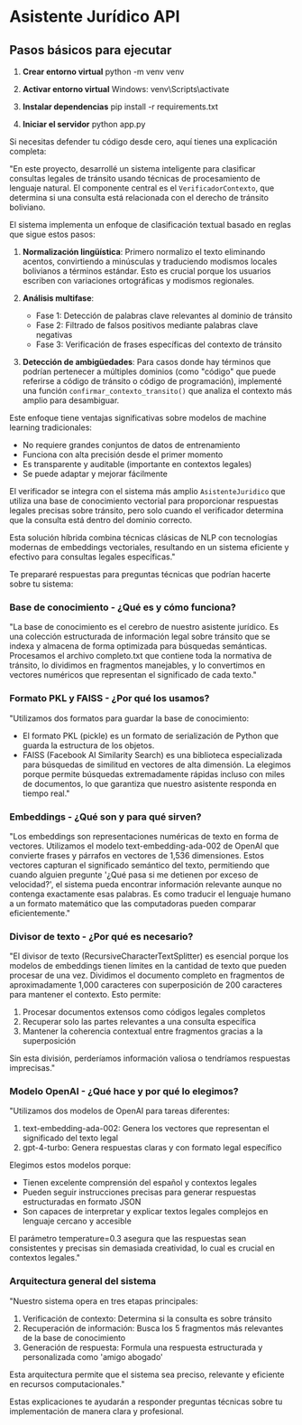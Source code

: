 # Asistente Jurídico API

## Pasos básicos para ejecutar

1. **Crear entorno virtual**
   python -m venv venv

2. **Activar entorno virtual**
   Windows: venv\Scripts\activate

3. **Instalar dependencias**
   pip install -r requirements.txt

4. **Iniciar el servidor**
   python app.py

Si necesitas defender tu código desde cero, aquí tienes una explicación completa:

"En este proyecto, desarrollé un sistema inteligente para clasificar consultas legales de tránsito usando técnicas de procesamiento de lenguaje natural. El componente central es el `VerificadorContexto`, que determina si una consulta está relacionada con el derecho de tránsito boliviano.

El sistema implementa un enfoque de clasificación textual basado en reglas que sigue estos pasos:

1. **Normalización lingüística**: Primero normalizo el texto eliminando acentos, convirtiendo a minúsculas y traduciendo modismos locales bolivianos a términos estándar. Esto es crucial porque los usuarios escriben con variaciones ortográficas y modismos regionales.

2. **Análisis multifase**:

   - Fase 1: Detección de palabras clave relevantes al dominio de tránsito
   - Fase 2: Filtrado de falsos positivos mediante palabras clave negativas
   - Fase 3: Verificación de frases específicas del contexto de tránsito

3. **Detección de ambigüedades**: Para casos donde hay términos que podrían pertenecer a múltiples dominios (como "código" que puede referirse a código de tránsito o código de programación), implementé una función `confirmar_contexto_transito()` que analiza el contexto más amplio para desambiguar.

Este enfoque tiene ventajas significativas sobre modelos de machine learning tradicionales:

- No requiere grandes conjuntos de datos de entrenamiento
- Funciona con alta precisión desde el primer momento
- Es transparente y auditable (importante en contextos legales)
- Se puede adaptar y mejorar fácilmente

El verificador se integra con el sistema más amplio `AsistenteJuridico` que utiliza una base de conocimiento vectorial para proporcionar respuestas legales precisas sobre tránsito, pero solo cuando el verificador determina que la consulta está dentro del dominio correcto.

Esta solución híbrida combina técnicas clásicas de NLP con tecnologías modernas de embeddings vectoriales, resultando en un sistema eficiente y efectivo para consultas legales específicas."

Te prepararé respuestas para preguntas técnicas que podrían hacerte sobre tu sistema:

### Base de conocimiento - ¿Qué es y cómo funciona?

"La base de conocimiento es el cerebro de nuestro asistente jurídico. Es una colección estructurada de información legal sobre tránsito que se indexa y almacena de forma optimizada para búsquedas semánticas. Procesamos el archivo completo.txt que contiene toda la normativa de tránsito, lo dividimos en fragmentos manejables, y lo convertimos en vectores numéricos que representan el significado de cada texto."

### Formato PKL y FAISS - ¿Por qué los usamos?

"Utilizamos dos formatos para guardar la base de conocimiento:

- El formato PKL (pickle) es un formato de serialización de Python que guarda la estructura de los objetos.
- FAISS (Facebook AI Similarity Search) es una biblioteca especializada para búsquedas de similitud en vectores de alta dimensión. La elegimos porque permite búsquedas extremadamente rápidas incluso con miles de documentos, lo que garantiza que nuestro asistente responda en tiempo real."

### Embeddings - ¿Qué son y para qué sirven?

"Los embeddings son representaciones numéricas de texto en forma de vectores. Utilizamos el modelo text-embedding-ada-002 de OpenAI que convierte frases y párrafos en vectores de 1,536 dimensiones. Estos vectores capturan el significado semántico del texto, permitiendo que cuando alguien pregunte '¿Qué pasa si me detienen por exceso de velocidad?', el sistema pueda encontrar información relevante aunque no contenga exactamente esas palabras. Es como traducir el lenguaje humano a un formato matemático que las computadoras pueden comparar eficientemente."

### Divisor de texto - ¿Por qué es necesario?

"El divisor de texto (RecursiveCharacterTextSplitter) es esencial porque los modelos de embeddings tienen límites en la cantidad de texto que pueden procesar de una vez. Dividimos el documento completo en fragmentos de aproximadamente 1,000 caracteres con superposición de 200 caracteres para mantener el contexto. Esto permite:

1. Procesar documentos extensos como códigos legales completos
2. Recuperar solo las partes relevantes a una consulta específica
3. Mantener la coherencia contextual entre fragmentos gracias a la superposición

Sin esta división, perderíamos información valiosa o tendríamos respuestas imprecisas."

### Modelo OpenAI - ¿Qué hace y por qué lo elegimos?

"Utilizamos dos modelos de OpenAI para tareas diferentes:

1. text-embedding-ada-002: Genera los vectores que representan el significado del texto legal
2. gpt-4-turbo: Genera respuestas claras y con formato legal específico

Elegimos estos modelos porque:

- Tienen excelente comprensión del español y contextos legales
- Pueden seguir instrucciones precisas para generar respuestas estructuradas en formato JSON
- Son capaces de interpretar y explicar textos legales complejos en lenguaje cercano y accesible

El parámetro temperature=0.3 asegura que las respuestas sean consistentes y precisas sin demasiada creatividad, lo cual es crucial en contextos legales."

### Arquitectura general del sistema

"Nuestro sistema opera en tres etapas principales:

1. Verificación de contexto: Determina si la consulta es sobre tránsito
2. Recuperación de información: Busca los 5 fragmentos más relevantes de la base de conocimiento
3. Generación de respuesta: Formula una respuesta estructurada y personalizada como 'amigo abogado'

Esta arquitectura permite que el sistema sea preciso, relevante y eficiente en recursos computacionales."

Estas explicaciones te ayudarán a responder preguntas técnicas sobre tu implementación de manera clara y profesional.
